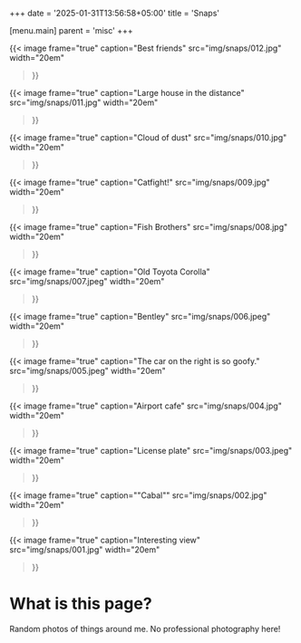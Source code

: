 +++
date = '2025-01-31T13:56:58+05:00'
title = 'Snaps'

[menu.main]
parent = 'misc'
+++


{{< image
  frame="true"
  caption="Best friends"
  src="img/snaps/012.jpg"
  width="20em"
>}}

{{< image
  frame="true"
  caption="Large house in the distance"
  src="img/snaps/011.jpg"
  width="20em"
>}}

{{< image
  frame="true"
  caption="Cloud of dust"
  src="img/snaps/010.jpg"
  width="20em"
>}}

{{< image
  frame="true"
  caption="Catfight!"
  src="img/snaps/009.jpg"
  width="20em"
>}}

{{< image
  frame="true"
  caption="Fish Brothers"
  src="img/snaps/008.jpg"
  width="20em"
>}}

{{< image
  frame="true"
  caption="Old Toyota Corolla"
  src="img/snaps/007.jpeg"
  width="20em"
>}}

{{< image
  frame="true"
  caption="Bentley"
  src="img/snaps/006.jpeg"
  width="20em"
>}}

{{< image
  frame="true"
  caption="The car on the right is so goofy."
  src="img/snaps/005.jpeg"
  width="20em"
>}}

{{< image
  frame="true"
  caption="Airport cafe"
  src="img/snaps/004.jpg"
  width="20em"
>}}

{{< image
  frame="true"
  caption="License plate"
  src="img/snaps/003.jpeg"
  width="20em"
>}}

{{< image
  frame="true"
  caption="\"Cabal\""
  src="img/snaps/002.jpg"
  width="20em"
>}}

{{< image
  frame="true"
  caption="Interesting view"
  src="img/snaps/001.jpg"
  width="20em"
>}}

# What is this page?

Random photos of things around me. No professional photography here!
